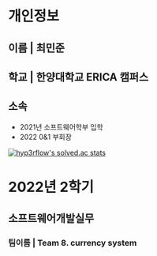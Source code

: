 # 개인정보
## 이름 | 최민준
## 학교 | 한양대학교 ERICA 캠퍼스
## 소속
- 2021년 소프트웨어학부 입학
- 2022 0&1 부회장

[![hyp3rflow's solved.ac stats](https://github-readme-solvedac.hyp3rflow.vercel.app/api/?handle=xxnonamexx)](https://solved.ac/profile/xxnonamexx)

# 2022년 2학기
## 소프트웨어개발실무
### 팀이름 | Team 8. currency system
